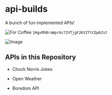# api-builds
A bunch of fun implemented APIs!

![For Coffee](https://img.shields.io/badge/BTC-For%20Coffee-green)
`1HgvMhBraWpr6c72VTjgF2KVZftCDp6Zst`

![Image](https://user-images.githubusercontent.com/83633399/162551340-026b31b4-f062-406a-9b13-6a2e7974b886.png)

## APIs in this Repository
- Chuck Norris Jokes

- Open Weather

- Boredom API

